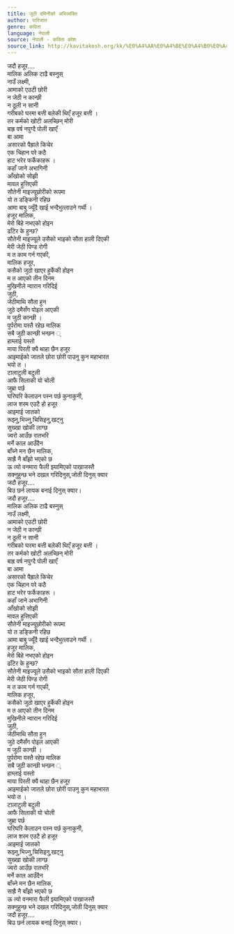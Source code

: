 ```yaml
---
title: जूठी दमिनीको अभिव्यक्ति
author: पारिजात
genre: कविता
language: नेपाली
source: नेपाली - कविता कोश
source_link: http://kavitakosh.org/kk/%E0%A4%AA%E0%A4%BE%E0%A4%B0%E0%A4%BF%E0%A4%9C%E0%A4%BE%E0%A4%A4
---
```


जदौ हजूर....  
मालिक अलिक टाढै बस्नुस्  
नाउँ लक्ष्मी,  
आमाको एउटी छोरी  
न जेठी न कान्छी  
न ठूली न सानी  
गरीबको घरमा बत्ती बलेकी थिएँ हजूर बत्ती ।  
तर कर्मको खोटी अलच्छिन् मोरी  
बाह्र वर्ष नपुग्दै पोली खाएँ  
बा आमा  
असारको पैह्राले किचेर  
एक चिहान परे कठै  
हाट भरेर फर्केकाहरू ।  
कहाँ जाने अभागिनी  
आँखोको सोझी  
मावल हुत्तिएकी  
सौतेनी माइज्यूछोरीको रूपमा  
यो त डङ्किनी रहिछ  
आमा बाबु ज्यूँदै खाई भन्दैभुत्लाउने गर्थी ।  
हजूर मालिक,  
मेरो बिहे नभएको होइन  
ढाँटेर के हुन्छ?  
सौतेनी माइज्यूले उसैको भाइको सौता हाली दिएकी  
मेरी जेठी पिण्ड रोगी  
म त काम गर्न गएकी,  
मालिक हजूर,  
कसैको जुठो खाएर हुर्केकी होइन  
म त आएको तीन दिनम  
मुखिनीले न्वारान गरिदिई  
जुठी,  
जेठीमाथि सौता हुन  
जुठे दमैसँग पोइल आएकी  
म जुठी कान्छी ।  
पुर्परोमा यस्तै रहेछ मालिक  
सबै जुठी कान्छी भन्छन ्  
हाम्लाई यस्तो  
माया पिरती क्यै थाहा छैन हजूर  
आइमाईको जातले छोरा छोरी पाउनु कुन महाभारत  
भयो त ।  
टालाटुली बटुली  
आफै सिलाकी यो चोली  
जुम्रा पर्छ  
घरिघरि केलाउन पस्न पर्छ कुनाकुनी,  
लाज शरम एउटै हो हजूर  
आइमाई जातको  
रूझ्नु,भिज्नु,चिसिइनु,खट्नु  
सुख्खा खोकी लाग्छ  
ज्वरो आउँछ रातभरि  
मर्ने काल आउँदैन  
बाँच्ने मन छैन मालिक,  
साह्रै नै बाँझो भएको छ  
ऊ त्यो वनमारा फैली झ्यामिएको पाखाजस्तै  
सक्नुहुन्छ भने दखल गरिदिनुस्,जोती दिनुस् क्यार  
जदौ हजूर....  
बिउ छर्न लायक बनाई दिनुस् क्यार।  
जदौ हजूर....  
मालिक अलिक टाढै बस्नुस्  
नाउँ लक्ष्मी,  
आमाको एउटी छोरी  
न जेठी न कान्छी  
न ठूली न सानी  
गरीबको घरमा बत्ती बलेकी थिएँ हजूर बत्ती ।  
तर कर्मको खोटी अलच्छिन् मोरी  
बाह्र वर्ष नपुग्दै पोली खाएँ  
बा आमा  
असारको पैह्राले किचेर  
एक चिहान परे कठै  
हाट भरेर फर्केकाहरू ।  
कहाँ जाने अभागिनी  
आँखोको सोझी  
मावल हुत्तिएकी  
सौतेनी माइज्यूछोरीको रूपमा  
यो त डङ्किनी रहिछ  
आमा बाबु ज्यूँदै खाई भन्दैभुत्लाउने गर्थी ।  
हजूर मालिक,  
मेरो बिहे नभएको होइन  
ढाँटेर के हुन्छ?  
सौतेनी माइज्यूले उसैको भाइको सौता हाली दिएकी  
मेरी जेठी पिण्ड रोगी  
म त काम गर्न गएकी,  
मालिक हजूर,  
कसैको जुठो खाएर हुर्केकी होइन  
म त आएको तीन दिनम  
मुखिनीले न्वारान गरिदिई  
जुठी,  
जेठीमाथि सौता हुन  
जुठे दमैसँग पोइल आएकी  
म जुठी कान्छी ।  
पुर्परोमा यस्तै रहेछ मालिक  
सबै जुठी कान्छी भन्छन ्  
हाम्लाई यस्तो  
माया पिरती क्यै थाहा छैन हजूर  
आइमाईको जातले छोरा छोरी पाउनु कुन महाभारत  
भयो त ।  
टालाटुली बटुली  
आफै सिलाकी यो चोली  
जुम्रा पर्छ  
घरिघरि केलाउन पस्न पर्छ कुनाकुनी,  
लाज शरम एउटै हो हजूर  
आइमाई जातको  
रूझ्नु,भिज्नु,चिसिइनु,खट्नु  
सुख्खा खोकी लाग्छ  
ज्वरो आउँछ रातभरि  
मर्ने काल आउँदैन  
बाँच्ने मन छैन मालिक,  
साह्रै नै बाँझो भएको छ  
ऊ त्यो वनमारा फैली झ्यामिएको पाखाजस्तै  
सक्नुहुन्छ भने दखल गरिदिनुस्,जोती दिनुस् क्यार  
जदौ हजूर....  
बिउ छर्न लायक बनाई दिनुस् क्यार।
